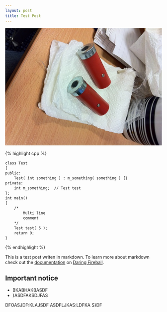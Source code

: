 ```yaml
---
layout: post
title: Test Post
---
```


![Shell](/images/shell.JPG)

{% highlight cpp %}

	class Test
	{
	public:
		Test( int something ) : m_something( something ) {}
	private:
		int m_something;  // Test test
	};
	int main()
	{
		/* 
			Multi line
			comment
		*/
		Test test( 5 );
		return 0;
	}

{% endhighlight %}


This is a test post writen in markdown. To learn more about markdown check out the [documentation](http://daringfireball.net/projects/markdown/) on [Daring Fireball](http://daringfireball.net/).

<!-- more start -->
## Important notice


* BKABHAKBASDF
* }ASDFAKSDJFAS

DFOASJDF:KLAJSDF
ASDFLJKAS:LDFKA
S}DF

<!-- more end -->